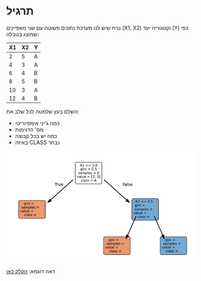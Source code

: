 
# תרגיל

נניח שיש לנו מערכת נתונים פשוטה עם שני מאפיינים (X1, X2) וקטגוריה יעד (Y) כפי שמוצג בטבלה:
  
| X1  | X2  | Y   |
|-----|-----|-----|
| 2   | 5   | A   |
| 4   | 3   | A   |
| 6   | 4   | B   |
| 8   | 5   | B   |
| 10  | 3   | A   |
| 12  | 4   | B   |


השלם בעץ שלמטה לכל שלב את:
- כמה ג'יני אימפיוריטי
- מס' הדגימות
- כמה יש בכל קבוצה
- באיזה CLASS נבחר

<img src="images/dechw.png" style="widht: 70%" />

ראה דוגמא:
<a href="Bb-dec-process.md#example" >הקלק כאן</a>
